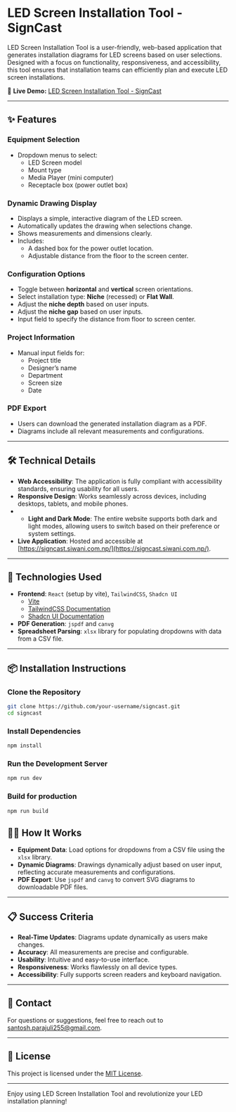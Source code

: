 # LED Screen Installation Tool - SignCast

LED Screen Installation Tool is a user-friendly, web-based application that generates installation diagrams for LED screens based on user selections. Designed with a focus on functionality, responsiveness, and accessibility, this tool ensures that installation teams can efficiently plan and execute LED screen installations.

🔗 **Live Demo:** <a href="https://signcast.siwani.com.np/" target="_blank" rel="noopener noreferrer">LED Screen Installation Tool - SignCast</a>


---

## ✨ Features

### Equipment Selection
- Dropdown menus to select:
  - LED Screen model
  - Mount type
  - Media Player (mini computer)
  - Receptacle box (power outlet box)

### Dynamic Drawing Display
- Displays a simple, interactive diagram of the LED screen.
- Automatically updates the drawing when selections change.
- Shows measurements and dimensions clearly.
- Includes:
  - A dashed box for the power outlet location.
  - Adjustable distance from the floor to the screen center.

### Configuration Options
- Toggle between **horizontal** and **vertical** screen orientations.
- Select installation type: **Niche** (recessed) or **Flat Wall**.
- Adjust the **niche depth** based on user inputs.
- Adjust the **niche gap** based on user inputs.
- Input field to specify the distance from floor to screen center.

### Project Information
- Manual input fields for:
  - Project title
  - Designer’s name
  - Department
  - Screen size
  - Date

### PDF Export
- Users can download the generated installation diagram as a PDF.
- Diagrams include all relevant measurements and configurations.

---

## 🛠️ Technical Details

- **Web Accessibility**: The application is fully compliant with accessibility standards, ensuring usability for all users.
- **Responsive Design**: Works seamlessly across devices, including desktops, tablets, and mobile phones.
- - **Light and Dark Mode**: The entire website supports both dark and light modes, allowing users to switch based on their preference or system settings.
- **Live Application**: Hosted and accessible at [https://signcast.siwani.com.np/](https://signcast.siwani.com.np/).

---

## 🚀 Technologies Used

- **Frontend**: `React` (setup by vite), `TailwindCSS`, `Shadcn UI`
  - [Vite](https://vite.dev/guide/)
  - [TailwindCSS Documentation](https://v2.tailwindcss.com/docs)
  - [Shadcn UI Documentation](https://ui.shadcn.com/docs)
- **PDF Generation**: `jspdf` and `canvg`
- **Spreadsheet Parsing**: `xlsx` library for populating dropdowns with data from a CSV file.

---

## 📦 Installation Instructions

### Clone the Repository
```bash
git clone https://github.com/your-username/signcast.git
cd signcast
```

### Install Dependencies
```bash
npm install
```

### Run the Development Server
```bash
npm run dev
```

### Build for production
```bash
npm run build
```

## 🧑‍💻 How It Works

- **Equipment Data**: Load options for dropdowns from a CSV file using the `xlsx` library.
- **Dynamic Diagrams**: Drawings dynamically adjust based on user input, reflecting accurate measurements and configurations.
- **PDF Export**: Use `jspdf` and `canvg` to convert SVG diagrams to downloadable PDF files.

---

## 📋 Success Criteria

- **Real-Time Updates**: Diagrams update dynamically as users make changes.
- **Accuracy**: All measurements are precise and configurable.
- **Usability**: Intuitive and easy-to-use interface.
- **Responsiveness**: Works flawlessly on all device types.
- **Accessibility**: Fully supports screen readers and keyboard navigation.

---

## 📧 Contact

For questions or suggestions, feel free to reach out to santosh.parajuli255@gmail.com.

---

## 📜 License

This project is licensed under the [MIT License](LICENSE).

---

Enjoy using LED Screen Installation Tool and revolutionize your LED installation planning!

